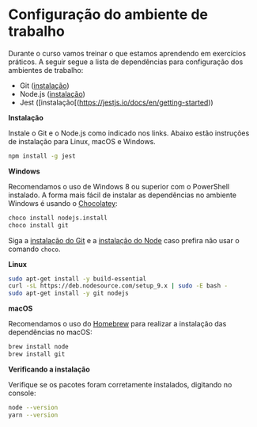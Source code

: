 # Configuração do ambiente de trabalho

Durante o curso vamos treinar o que estamos aprendendo em exercícios práticos. A seguir segue a lista de dependências para configuração dos ambientes de trabalho:

* Git ([instalação](https://git-scm.com/))
* Node.js ([instalação](https://nodejs.org/en/download/))
* Jest ([instalação[(https://jestjs.io/docs/en/getting-started))

**Instalação**

Instale o Git e o Node.js como indicado nos links. Abaixo estão instruções de instalação para Linux, macOS e Windows.

```sh
npm install -g jest
```

**Windows**

Recomendamos o uso de Windows 8 ou superior com o PowerShell instalado. A forma mais fácil de instalar as dependências no ambiente Windows é usando o [Chocolatey](https://chocolatey.org):

```sh
choco install nodejs.install
choco install git
```

Siga a [instalação do Git](https://git-scm.com/) e a [instalação do Node](https://nodejs.org/en/download/) caso prefira não usar o comando `choco`.

**Linux**

```sh
sudo apt-get install -y build-essential
curl -sL https://deb.nodesource.com/setup_9.x | sudo -E bash -
sudo apt-get install -y git nodejs
```

**macOS**

Recomendamos o uso do [Homebrew](https://brew.sh/) para realizar a instalação das dependências no macOS:

```sh
brew install node
brew install git
```

**Verificando a instalação**

Verifique se os pacotes foram corretamente instalados, digitando no console:

```sh
node --version
yarn --version
```
